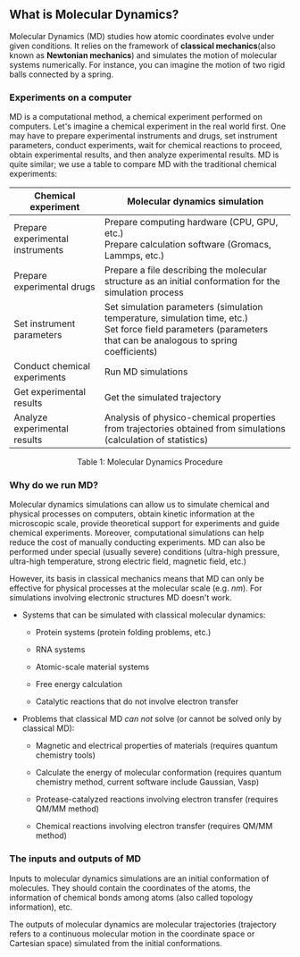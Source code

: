 ## What is Molecular Dynamics?

Molecular Dynamics (MD) studies how atomic coordinates evolve under given conditions. It relies on the framework of **classical mechanics**(also known as **Newtonian mechanics**) and simulates the motion of molecular systems numerically. For instance, you can imagine the motion of two rigid balls connected by a spring.


### Experiments on a computer

MD is a computational method, a chemical experiment performed on computers. Let's imagine a chemical experiment in the real world first. One may have to prepare experimental instruments and drugs, set instrument parameters, conduct experiments, wait for chemical reactions to proceed, obtain experimental results, and then analyze experimental results. MD is quite similar; we use a table to compare MD with the traditional chemical experiments:

| Chemical experiment              | Molecular dynamics simulation                                                                                   |
|----------------------------------|-----------------------------------------------------------------------------------------------------------------|
| Prepare experimental instruments | Prepare computing hardware (CPU, GPU, etc.)<br>Prepare calculation software (Gromacs, Lammps, etc.)                                                                     |
| Prepare experimental drugs       | Prepare a file describing the molecular structure as an initial conformation for the simulation process         |
| Set instrument parameters        | Set simulation parameters (simulation temperature, simulation time, etc.)<br>Set force field parameters (parameters that can be analogous to spring coefficients)                   
| Conduct chemical experiments     | Run MD simulations                                                                                              |
| Get experimental results         | Get the simulated trajectory                                                                                    |
| Analyze experimental results     | Analysis of physico-chemical properties from trajectories obtained from simulations (calculation of statistics) |


<center> <span id="tab:addlabel" label="tab:addlabel">Table 1: Molecular Dynamics Procedure</span> </center>

### Why do we run MD?

Molecular dynamics simulations can allow us to simulate chemical and physical processes on computers, obtain kinetic information at the microscopic scale, provide theoretical support for experiments and guide chemical experiments. Moreover, computational simulations can help reduce the cost of manually conducting experiments. MD can also be performed under special (usually severe) conditions (ultra-high pressure, ultra-high temperature, strong electric field, magnetic field, etc.)

However, its basis in classical mechanics means that MD can only be effective for physical processes at the molecular scale (e.g. $nm$). For simulations involving electronic structures MD doesn't work.

  - Systems that can be simulated with classical molecular dynamics:
    
      - Protein systems (protein folding problems, etc.)
    
      - RNA systems
    
      - Atomic-scale material systems
    
      - Free energy calculation
    
      - Catalytic reactions that do not involve electron transfer

  - Problems that classical MD *can not* solve (or cannot be solved only by classical MD):
    
      - Magnetic and electrical properties of materials (requires quantum chemistry tools)
    
      - Calculate the energy of molecular conformation (requires quantum chemistry method, current software include Gaussian, Vasp)
    
      - Protease-catalyzed reactions involving electron transfer (requires QM/MM method)
    
      - Chemical reactions involving electron transfer (requires QM/MM method)

### The inputs and outputs of MD

Inputs to molecular dynamics simulations are an initial conformation of molecules. They should contain the coordinates of the atoms, the information of chemical bonds among atoms (also called topology information), etc.

The outputs of molecular dynamics are molecular trajectories (trajectory refers to a continuous molecular motion in the coordinate space or Cartesian space) simulated from the initial conformations.